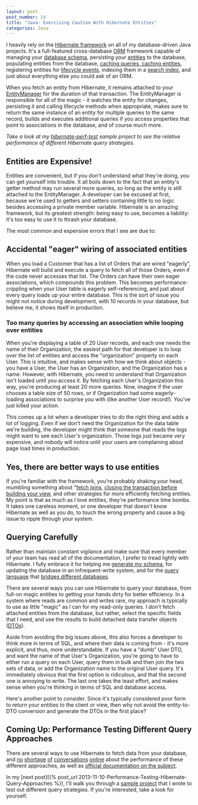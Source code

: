 ```yaml
---
layout: post
post_number: 14
title: "Java: Exercising Caution With Hibernate Entities"
categories: Java
---
```


I heavily rely on the [Hibernate framework](http://www.hibernate.org) on all of my database-driven Java 
projects. It's a full-featured cross-database [ORM](http://en.wikipedia.org/wiki/Object-relational_mapping)
framework capable of managing your [database schema](http://en.wikipedia.org/wiki/Database_schema),
persisting your [entities](http://docs.oracle.com/javaee/5/tutorial/doc/bnbqa.html) to the database,
populating entities from the database, 
[caching queries, caching entities](http://www.javalobby.org/java/forums/t48846.html), registering entities 
for [lifecycle events](http://docs.jboss.org/hibernate/entitymanager/3.6/reference/en/html/listeners.html),
indexing them in a [search index](http://www.hibernate.org/subprojects/search.html),
and just about everything else you could ask of an ORM.

When you fetch an entity from Hibernate, it remains attached to your <a href="http://docs.oracle.com/javaee/7/api/javax/persistence/EntityManager.html">EntityManager</a> for the duration of that transaction. The EntityManager is responsible for all of the magic - it watches the entity for changes, persisting it and calling lifecycle methods when appropriate, makes sure to return the same instance of an entity for multiple queries to the same record, builds and executes additional queries if you access properties that point to associations in the database, and of course much more.

_Take a look at my [hibernate-perf-test](https://github.com/wblakecaldwell/hibernate-perf-test)
sample project to see the relative performance of different Hibernate query strategies._

## Entities are Expensive!

Entities are convenient, but if you don't understand what they're doing, you can get yourself into trouble. 
It all boils down to the fact that an entity's getter method may run several more queries, so long as the 
entity is still attached to the EntityManager. A developer can be excused at first, because we're used to 
getters and setters containing little to no logic besides accessing a private member variable. Hibernate is 
an amazing framework, but its greatest strength: being easy to use, becomes a liability: it's too easy to 
use it to thrash your database.

The most common and expensive errors that I see are due to:

## Accidental "eager" wiring of associated entities

When you load a Customer that has a list of Orders that are wired "eagerly", Hibernate will build and execute a query to fetch all of those Orders, even if the code never accesses that list. The Orders can have their own eager associations, which compounds this problem. This becomes performance-crippling when your User table is eagerly self-referencing, and just about every query loads up your entire database. This is the sort of issue you might not notice during development, with 10 records in your database, but believe me, it shows itself in production.

<h3>Too many queries by accessing an association while looping over entities</h3>

When you're displaying a table of 20 User records, and each one needs the name of their Organization, the 
easiest path for that developer is to loop over the list of entities and access the "organization" property on 
each User. This is intuitive, and makes sense with how we think about objects - you have a User, the User 
has an Organization, and the Organization has a name. However, with Hibernate, you need to understand that 
Organization isn't loaded until you access it. By fetching each User's Organization this way, you're 
producing at least 20 more queries. Now, imagine if the user chooses a table size of 50 rows, or if 
Organization had some eagerly-loading associations to surprise you with (like another User record!). 
You've just killed your action.

This comes up a lot when a developer tries to do the right thing and adds a lot of logging. Even if we don't 
need the Organization for the data table we're building, the developer might think that someone that reads the 
logs might want to see each User's organization. Those logs just became very expensive, and nobody will notice 
until your users are complaining about page load times in production.

## Yes, there are better ways to use entities

If you're familiar with the framework, you're probably shaking your head, mumbling something about 
"[fetch joins](http://docs.jboss.org/hibernate/orm/3.3/reference/en-US/html/queryhql.html#queryhql-joins),
[closing the transaction before building your view](https://developer.atlassian.com/display/CONFDEV/Hibernate+Sessions+and+Transaction+Management+Guidelines),
and other strategies for more efficiently fetching entities. My point is that as much as I love entities, 
they're performance time bombs. It takes one careless moment, or one developer that doesn't know Hibernate as 
well as you do, to touch the wrong property and cause a big issue to ripple through your system.

## Querying Carefully

Rather than maintain constant vigilance and make sure that every member of your team has read all of the 
documentation, I prefer to tread lightly with Hibernate. I fully embrace it for helping me 
[generate my schema](http://blog.iprofs.nl/2013/01/29/hibernate4-schema-generation-ddl-from-annotated-entities/), for updating the database in an infrequent-write system, and for the 
[query language](https://docs.jboss.org/hibernate/orm/3.3/reference/en-US/html/queryhql.html)
that [bridges different databases](https://community.jboss.org/wiki/SupportedDatabases2).

There are several ways you can use Hibernate to query your database, from full-on magic entities to getting 
your hands dirty for better efficiency. In a system where reads are common and writes rare, my approach is 
typically to use as little "magic" as I can for my read-only queries. I don't fetch attached entities from 
the database, but rather, select the specific fields that I need, and use the results to build detached data 
transfer objects ([DTOs](http://en.wikipedia.org/wiki/Data_transfer_object)).

Aside from avoiding the big issues above, this also forces a developer to think more in terms of SQL, and 
where their data is coming from - it's more explicit, and thus, more understandable. If you have a "dumb" 
User DTO, and want the name of that User's Organization, you're going to have to either run a query on each 
User, query them in bulk and then join the two sets of data, or add the Organization name to the original 
User query. It's immediately obvious that the first option is ridiculous, and that the second one is annoying 
to write. The last one takes the least effort, and makes sense when you're thinking in terms of SQL and 
database access.

Here's another point to consider. Since it's typically considered poor form to return your entities to the 
client or view, then why not avoid the entity-to-DTO conversion and generate the DTOs in the first place?

## Coming Up: Performance Testing Different Query Approaches

There are several ways to use Hibernate to fetch data from your database, and 
[no](http://stackoverflow.com/questions/5155718/hibernate-performance)
[shortage](http://stackoverflow.com/questions/2764054/usual-hibernate-performance-pitfall)
[of](http://stackoverflow.com/questions/10319205/hibernate-performance-best-practice)
[conversations](http://stackoverflow.com/questions/485331/hibernate-performance-tweaks) 
[online](http://stackoverflow.com/questions/9602726/hibernate-performance-tuning) about the performance of
these different approaches, as well as 
[official documentation on the subject](http://docs.jboss.org/hibernate/orm/3.3/reference/en-US/html/performance.html).

In my [next post]({% post_url 2013-11-10-Performance-Testing-Hibernate-Query-Approaches %}), I'll walk you 
through a [sample project](https://github.com/wblakecaldwell/hibernate-perf-test) that I wrote to test 
out different query strategies. If you're interested, take a look for yourself. 
